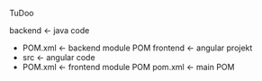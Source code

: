 TuDoo

backend <- java code
- POM.xml <- backend module POM
frontend <- angular projekt
- src <- angular code
- POM.xml <- frontend module POM
pom.xml <- main POM